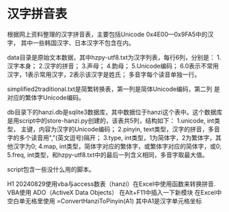 汉字拼音表
=======================================
根据网上资料整理的汉字拼音表，主要包括Unicode 0x4E00—0x9FA5中的汉字，
其中一些韩国汉字、日本汉字不包含在内。

data目录是原始文本数据，其中hzpy-utf8.txt为汉字列表，每行6列，分别是：
1.汉字本身；
2.汉字的拼音；
3.声母；
4.韵母；
5.Unicode编码；
6.0表示不常用汉字，1表示常用汉字，2表示该汉字是姓氏；
多音字每个读音单独一行。

simplified2traditional.txt是简繁转换表，第一列是简体Unicode编码，第二列
是对应的繁体字Unicode编码。

db目录下的hanzi.db是sqlite3数据库，其中数据位于hanzi这个表中。这个数据库
是用script中的store-hanzi.py创建的，该表共5列，结构如下：
1.unicode, int类型， 主键，内容为汉字的Unicode编码；
2.pinyin,  text类型，汉字的拼音，多音字的多个读音用","(英文逗号)隔开；
3.type,    int类型，1为简体字，2为繁体字，其他汉字为0;
4.map,     int类型，简体字对应的繁体字，或繁体字对应的简体字，或0;
5.freq,    int类型，和hzpy-utf8.txt中的最后一列含义相同，多音字取最大值。 

script包含一些没什么用的脚本。

H1 20240829使用vba与access数表（hanzi）在Excel中使用函数来转换拼音.
  VBA使用 ADO（ActiveX Data Objects）
  在Alt+F11中插入一下新模块
  在Excel中空白单无格里使用 =ConvertHanziToPinyin(A1)  其中A1是汉字单元格坐标
